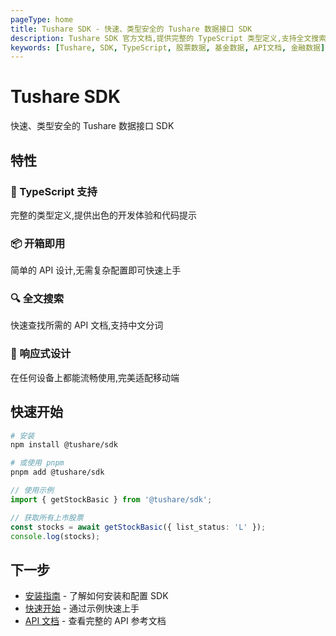 ```yaml
---
pageType: home
title: Tushare SDK - 快速、类型安全的 Tushare 数据接口 SDK
description: Tushare SDK 官方文档,提供完整的 TypeScript 类型定义,支持全文搜索、响应式设计,帮助开发者快速查阅 API 用法
keywords: [Tushare, SDK, TypeScript, 股票数据, 基金数据, API文档, 金融数据]
---
```


# Tushare SDK

快速、类型安全的 Tushare 数据接口 SDK

## 特性

### 🚀 TypeScript 支持

完整的类型定义,提供出色的开发体验和代码提示

### 📦 开箱即用

简单的 API 设计,无需复杂配置即可快速上手

### 🔍 全文搜索

快速查找所需的 API 文档,支持中文分词

### 📱 响应式设计

在任何设备上都能流畅使用,完美适配移动端

## 快速开始

```bash
# 安装
npm install @tushare/sdk

# 或使用 pnpm
pnpm add @tushare/sdk
```

```typescript
// 使用示例
import { getStockBasic } from '@tushare/sdk';

// 获取所有上市股票
const stocks = await getStockBasic({ list_status: 'L' });
console.log(stocks);
```

## 下一步

- [安装指南](/guide/installation) - 了解如何安装和配置 SDK
- [快速开始](/guide/quick-start) - 通过示例快速上手
- [API 文档](/api/stock/basic) - 查看完整的 API 参考文档
